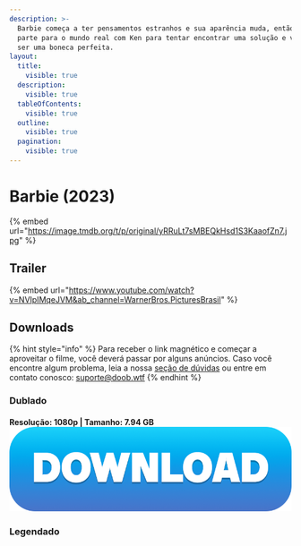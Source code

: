 ```yaml
---
description: >-
  Barbie começa a ter pensamentos estranhos e sua aparência muda, então ela
  parte para o mundo real com Ken para tentar encontrar uma solução e voltar a
  ser uma boneca perfeita.
layout:
  title:
    visible: true
  description:
    visible: true
  tableOfContents:
    visible: true
  outline:
    visible: true
  pagination:
    visible: true
---
```


# Barbie (2023)

{% embed url="https://image.tmdb.org/t/p/original/yRRuLt7sMBEQkHsd1S3KaaofZn7.jpg" %}

## Trailer

{% embed url="https://www.youtube.com/watch?v=NVIpIMqeJVM&ab_channel=WarnerBros.PicturesBrasil" %}



## Downloads

{% hint style="info" %}
Para receber o link magnético e começar a aproveitar o filme, você deverá passar por alguns anúncios. Caso você encontre algum problema, leia a nossa [seção de dúvidas](../#duvidas) ou entre em contato conosco: [suporte@doob.wtf](mailto:suporte@doob.wtf)
{% endhint %}

### Dublado

#### Resolução: 1080p | Tamanho: 7.94 GB [<img src="../.gitbook/assets/DOWNLOAD button.png" alt="" data-size="line">](https://doob.ftp.sh/barbie/dublado)

### Legendado
